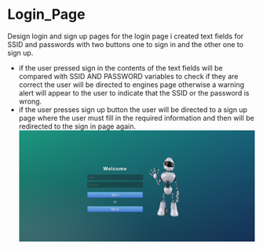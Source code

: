 # Login_Page
Design login and sign up pages
for the login page i created text fields for SSID and passwords with two buttons one to sign in and the other one to sign up.
* if the user pressed sign in the contents of the text fields will be compared with SSID AND PASSWORD variables to check if they are correct the user will be directed to engines page otherwise a warning alert will appear to the user to indicate that the SSID or the password is wrong.
* if the user presses sign up button the user will be directed to a sign up page where the user must fill in the required information and then will be redirected to the sign in page again.
![login_page](login_page.png)

